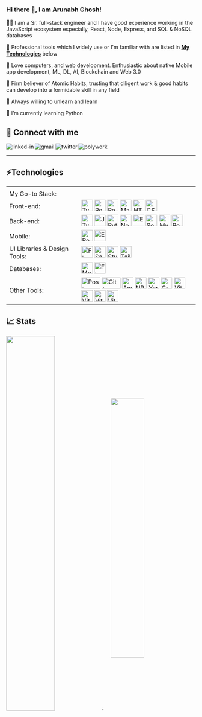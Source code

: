 ### Hi there 👋, I am Arunabh Ghosh!

👨‍💻 I am a Sr. full-stack engineer and I have good experience working in the JavaScript ecosystem especially, React, Node, Express, and SQL & NoSQL databases

🚀 Professional tools which I widely use or I'm familiar with are listed in **[My Technologies](https://github.com/arunabhg/arunabhg/edit/main/README.md#technologies)** below

🚀 Love computers, and web development. Enthusiastic about native Mobile app development, ML, DL, AI, Blockchain and Web 3.0

🚀 Firm believer of Atomic Habits, trusting that diligent work & good habits can develop into a formidable skill in any field

🚀 Always willing to unlearn and learn 

🌱 I’m currently learning Python

##  🤝 Connect with me
[<img align="left" alt="linked-in" src="https://img.shields.io/badge/linkedin-%230077B5.svg?&style=for-the-badge&logo=linkedin&logoColor=white" />](https://www.linkedin.com/in/arunabhghosh) [<img align="left" alt="gmail" src="https://img.shields.io/badge/Gmail-D14836?style=for-the-badge&logo=gmail&logoColor=white" />](mailto:arunabh.tech@gmail.com) [<img align="left" alt="twitter" src="https://img.shields.io/badge/twitter-%231DA1F2.svg?&style=for-the-badge&logo=twitter&logoColor=white" />](https://twitter.com/arunabhg9) [<img align="left" alt="polywork" src="https://img.shields.io/badge/polywork-9370DB.svg?&style=for-the-badge&logo=polywork&logoColor=white" />](https://www.polywork.com/arunabhghosh)
<!-- [<img align="left" alt="stack-overflow" src="https://img.shields.io/badge/stack%20overflow-FE7A16?logo=stack-overflow&logoColor=white&style=for-the-badge" />](https://stackoverflow.com/users/7157170/netyogi)        -->    &nbsp;&nbsp;

---

## ⚡Technologies

<table>
  <tr>
    <td></td>
    <td></td>
  </tr>
  <tr>
    <td>My Go-to Stack:</td>
    <td></td>
  </tr>
  <tr>
    <td>Front-end:</td>
    <td><img src="https://cdn.worldvectorlogo.com/logos/typescript.svg" alt="TypeScript Logo" width="30" height="30"/> <img src="https://cdn.worldvectorlogo.com/logos/react-2.svg" alt="React Logo" width="30" height="30"/> <img src="https://cdn.worldvectorlogo.com/logos/redux.svg" alt="Redux Logo" width=30" height="30"/> <img src="https://cdn.worldvectorlogo.com/logos/material-ui-1.svg" alt="Material-UI Logo" width="30" height="30"/> <img src="https://cdn.worldvectorlogo.com/logos/html-1.svg" alt="HTML5 Logo" width="30" height="30"/> <img src="https://cdn.worldvectorlogo.com/logos/css-3.svg" alt="CSS Logo" width="30" height="30"/>  </td>
  </tr>
  <tr>
    <td>Back-end:</td>
    <td><img src="https://cdn.worldvectorlogo.com/logos/typescript.svg" alt="TypeScript Logo" width="30" height="30"/> <img src="https://cdn.worldvectorlogo.com/logos/logo-javascript.svg" alt="JavaScript Logo" width="30" height="30"/> <img src="https://cdn.worldvectorlogo.com/logos/python-5.svg" alt="Python Logo" width="30" height="30"/> <img src="https://cdn.worldvectorlogo.com/logos/nodejs-icon.svg" alt="NodeJs Logo" width="30" height="30"/> <img src="https://www.vectorlogo.zone/logos/expressjs/expressjs-icon.svg" alt="Express Logo" width="30" height="30"/> <img src="https://www.vectorlogo.zone/logos/sequelizejs/sequelizejs-icon.svg" alt="Sequelize logo" width="30" height="30" /> <img src="https://cdn.worldvectorlogo.com/logos/mysql-6.svg" alt="MySQL Logo" width="30" height="30"/> <img src="https://cdn.worldvectorlogo.com/logos/redis.svg" alt="Redis Logo" width="30" height="30" /> </td>
  </tr>
  <tr>
    <td>Mobile:</td>
    <td><img src="https://cdn.worldvectorlogo.com/logos/react-native-1.svg" alt="React Native Logo" width="30" height="30"/> <img src="https://cdn.worldvectorlogo.com/logos/expo-go-app.svg" alt="Expo Logo" width="30" height="30" /> 
    </td>
  </tr>
  <tr>
    <td>UI Libraries & Design Tools:</td>
    <td><img src="https://cdn.worldvectorlogo.com/logos/figma-1.svg" alt="Figma Logo" width="30" height="30"/> <img src="https://cdn.worldvectorlogo.com/logos/sass-1.svg" alt="Sass Logo" width="30" height="30"/> <img src="https://cdn.worldvectorlogo.com/logos/styled-components-1.svg" alt="Styled Components Logo" width="30" height="30"/> <img src="https://cdn.worldvectorlogo.com/logos/tailwind-css-2.svg" alt="Tailwind CSS Logo" width="30" height="30"/>
      </td> 
  </tr>
  <tr>
    <td>Databases:</td>
    <td><img src="https://cdn.worldvectorlogo.com/logos/mongodb-icon-1.svg" alt="MongoDB Logo" width="30" height="30" /> <img src="https://cdn.worldvectorlogo.com/logos/firebase-1.svg" alt="Firebase Logo" width="30" height="30" /></td>
  </tr>
  <tr>
    <td>Other Tools:</td>
    <td><img src="https://cdn.worldvectorlogo.com/logos/postman.svg" alt="Postman Logo" width="50" height="30"/> <img src="https://cdn.worldvectorlogo.com/logos/git.svg" alt="Git Logo" width="50" height="30"/> <img src="https://cdn.worldvectorlogo.com/logos/aws-2.svg" alt="Amazon Web Services Logo" width="30" height="30"/> <img src="https://cdn.worldvectorlogo.com/logos/npm.svg" alt="NPM Logo" width="30" height="30"/> <img src="https://cdn.worldvectorlogo.com/logos/yarn.svg" alt="Yarn Logo" width="30" height="30"/> <img src="https://cdn.worldvectorlogo.com/logos/create-react-app.svg" alt="Create React App Logo" width="30" height="30"/> <img src="https://cdn.worldvectorlogo.com/logos/vitejs.svg" alt="Vitejs Logo" width="30" height="30"/> <img src="https://cdn.worldvectorlogo.com/logos/microsoft-windows-22.svg" alt="Vitejs Logo" width="30" height="30"/> <img src="https://cdn.worldvectorlogo.com/logos/linux-tux.svg" alt="Vitejs Logo" width="30" height="30"/> <img src="https://cdn.worldvectorlogo.com/logos/ubuntu-4.svg" alt="Vitejs Logo" width="30" height="30"/></td>
  </tr>
</table>

## &#x1f4c8; Stats

<a href="#">
  <img align="center" src="https://github-readme-stats.vercel.app/api?username=arunabhg&show_icons=true&count_private=true&theme=radical" width="50.5%" />
</a> &nbsp;&nbsp;&nbsp;&nbsp;

<a href="#">
  <img align="center" src="https://github-readme-stats.vercel.app/api/top-langs?username=arunabhg&count_private=true&theme=radical&layout=compact" width="42%" />
</a>


         









<!--
**arunabhg/arunabhg** is a ✨ _special_ ✨ repository because its `README.md` (this file) appears on your GitHub profile.

Here are some ideas to get you started:

- 🔭 I’m currently working on ...
- 🌱 I’m currently learning ...
- 👯 I’m looking to collaborate on ...
- 🤔 I’m looking for help with ...
- 💬 Ask me about ...
- 📫 How to reach me: ...
- 😄 Pronouns: ...
- ⚡ Fun fact: ...
-->
